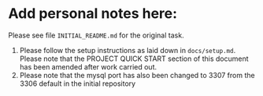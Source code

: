# Add personal notes here:

Please see file `INITIAL_README.md` for the original task.

1. Please follow the setup instructions as laid down in `docs/setup.md`. Please note that the PROJECT QUICK START section of this document has been amended after work carried out.
2. Please note that the mysql port has also been changed to 3307 from the 3306 default in the initial repository
